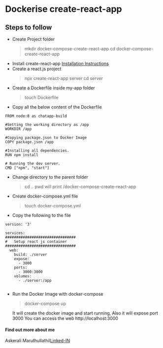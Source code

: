 # Dockerise create-react-app 
## Steps to follow
* Create Project folder
	> mkdir docker-compose-create-react-app
	> cd docker-compose-create-react-app
* Install create-react-app  [Installation Instructions](https://github.com/facebook/create-react-app) 
* Create a react.js project 
	> npx create-react-app server
	> cd server
* Create a Dockerfile inside my-app folder
	> touch Dockerfile
* Copy all the below content of the Dockerfile
```
FROM node:8 as chatapp-build

#Setting the working directory as /app
WORKDIR /app

#Copying package.json to Docker Image
COPY package.json /app

#Installing all dependencies.
RUN npm install

# Running the dev server.
CMD ["npm", "start"]
```
* Change directory to the parent folder 
	> cd ..
	> pwd will print /docker-compose-create-react-app
* Create docker-compose.yml file
	> touch docker-compose.yml
* Copy the following to the file
```
version: '3'

services:
################################
#   Setup react js container
################################
  web:
    build: ./server
    expose:
      - 3000
    ports:
      - 3000:3000
    volumes:
      - ./server:/app


```
* Run the Docker Image with docker-compose
	> docker-compose up

	It will create the docker image and start running, Also it will expose port 3000
	You can access the web http://localhost:3000

#### Find out more about me

Askerali Maruthullathil[Linked-IN](http://linkedin.com/in/askeralim) 